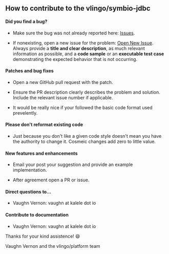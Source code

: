 ## How to contribute to the vlingo/symbio-jdbc

#### **Did you find a bug?**

* Make sure the bug was not already reported here: [Issues](https://github.com/vlingo/xoom-symbio-jdbc/issues).

* If nonexisting, open a new issue for the problem: [Open New Issue](https://github.com/vlingo/xoom-symbio-jdbc/issues'new). Always provide a **title and clear description**, as much relevant information as possible, and a **code sample** or an **executable test case** demonstrating the expected behavior that is not occurring.

#### **Patches and bug fixes**

* Open a new GitHub pull request with the patch.

* Ensure the PR description clearly describes the problem and solution. Include the relevant issue number if applicable.

* It would be really nice if your followed the basic code format used prevelently.

#### **Please don't reformat existing code**

* Just because you don't like a given code style doesn't mean you have the authority to change it. Cosmeic changes add zero to little value.

#### **New features and enhancements**

* Email your post your suggestion and provide an example implementation.

* After agreement open a PR or issue.

#### **Direct questions to...**

* Vaughn Vernon: vaughn at kalele dot io

#### **Contribute to documentation**

* Vaughn Vernon: vaughn at kalele dot io

Thanks for your kind assistence! :smile:

Vaughn Vernon and the vlingo/platform team

